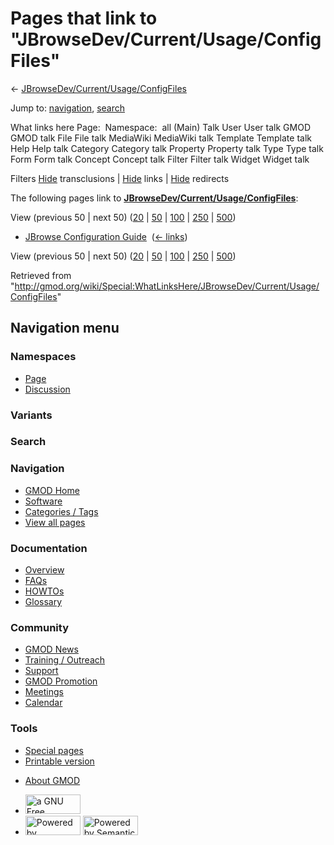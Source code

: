 <div id="mw-page-base" class="noprint">

</div>

<div id="mw-head-base" class="noprint">

</div>

<div id="content" class="mw-body" role="main">

<span id="top"></span>

<div id="mw-js-message" style="display:none;">

</div>



# <span dir="auto">Pages that link to "JBrowseDev/Current/Usage/ConfigFiles"</span>

<div id="bodyContent">

<div id="contentSub">

← <a
href="/mediawiki/index.php?title=JBrowseDev/Current/Usage/ConfigFiles&amp;redirect=no"
class="mw-redirect"
title="JBrowseDev/Current/Usage/ConfigFiles">JBrowseDev/Current/Usage/ConfigFiles</a>

</div>

<div id="jump-to-nav" class="mw-jump">

Jump to: [navigation](#mw-navigation), [search](#p-search)

</div>

<div id="mw-content-text">

What links here Page:  Namespace:  all (Main) Talk User User talk GMOD
GMOD talk File File talk MediaWiki MediaWiki talk Template Template talk
Help Help talk Category Category talk Property Property talk Type Type
talk Form Form talk Concept Concept talk Filter Filter talk Widget
Widget talk

Filters
[Hide](/mediawiki/index.php?title=Special:WhatLinksHere/JBrowseDev/Current/Usage/ConfigFiles&hidetrans=1 "Special:WhatLinksHere/JBrowseDev/Current/Usage/ConfigFiles")
transclusions \|
[Hide](/mediawiki/index.php?title=Special:WhatLinksHere/JBrowseDev/Current/Usage/ConfigFiles&hidelinks=1 "Special:WhatLinksHere/JBrowseDev/Current/Usage/ConfigFiles")
links \|
[Hide](/mediawiki/index.php?title=Special:WhatLinksHere/JBrowseDev/Current/Usage/ConfigFiles&hideredirs=1 "Special:WhatLinksHere/JBrowseDev/Current/Usage/ConfigFiles")
redirects

The following pages link to
**<a href="/wiki/JBrowseDev/Current/Usage/ConfigFiles" class="mw-redirect"
title="JBrowseDev/Current/Usage/ConfigFiles">JBrowseDev/Current/Usage/ConfigFiles</a>**:

View (previous 50 \| next 50)
([20](/mediawiki/index.php?title=Special:WhatLinksHere/JBrowseDev/Current/Usage/ConfigFiles&limit=20 "Special:WhatLinksHere/JBrowseDev/Current/Usage/ConfigFiles")
\|
[50](/mediawiki/index.php?title=Special:WhatLinksHere/JBrowseDev/Current/Usage/ConfigFiles&limit=50 "Special:WhatLinksHere/JBrowseDev/Current/Usage/ConfigFiles")
\|
[100](/mediawiki/index.php?title=Special:WhatLinksHere/JBrowseDev/Current/Usage/ConfigFiles&limit=100 "Special:WhatLinksHere/JBrowseDev/Current/Usage/ConfigFiles")
\|
[250](/mediawiki/index.php?title=Special:WhatLinksHere/JBrowseDev/Current/Usage/ConfigFiles&limit=250 "Special:WhatLinksHere/JBrowseDev/Current/Usage/ConfigFiles")
\|
[500](/mediawiki/index.php?title=Special:WhatLinksHere/JBrowseDev/Current/Usage/ConfigFiles&limit=500 "Special:WhatLinksHere/JBrowseDev/Current/Usage/ConfigFiles"))

- [JBrowse Configuration
  Guide](/wiki/JBrowse_Configuration_Guide "JBrowse Configuration Guide")
  ‎ <span class="mw-whatlinkshere-tools">([←
  links](/mediawiki/index.php?title=Special:WhatLinksHere&target=JBrowse+Configuration+Guide "Special:WhatLinksHere"))</span>

View (previous 50 \| next 50)
([20](/mediawiki/index.php?title=Special:WhatLinksHere/JBrowseDev/Current/Usage/ConfigFiles&limit=20 "Special:WhatLinksHere/JBrowseDev/Current/Usage/ConfigFiles")
\|
[50](/mediawiki/index.php?title=Special:WhatLinksHere/JBrowseDev/Current/Usage/ConfigFiles&limit=50 "Special:WhatLinksHere/JBrowseDev/Current/Usage/ConfigFiles")
\|
[100](/mediawiki/index.php?title=Special:WhatLinksHere/JBrowseDev/Current/Usage/ConfigFiles&limit=100 "Special:WhatLinksHere/JBrowseDev/Current/Usage/ConfigFiles")
\|
[250](/mediawiki/index.php?title=Special:WhatLinksHere/JBrowseDev/Current/Usage/ConfigFiles&limit=250 "Special:WhatLinksHere/JBrowseDev/Current/Usage/ConfigFiles")
\|
[500](/mediawiki/index.php?title=Special:WhatLinksHere/JBrowseDev/Current/Usage/ConfigFiles&limit=500 "Special:WhatLinksHere/JBrowseDev/Current/Usage/ConfigFiles"))

</div>

<div class="printfooter">

Retrieved from
"<http://gmod.org/wiki/Special:WhatLinksHere/JBrowseDev/Current/Usage/ConfigFiles>"

</div>

<div id="catlinks" class="catlinks catlinks-allhidden">

</div>

<div class="visualClear">

</div>

</div>

</div>

<div id="mw-navigation">

## Navigation menu

<div id="mw-head">



<div id="left-navigation">

<div id="p-namespaces" class="vectorTabs" role="navigation"
aria-labelledby="p-namespaces-label">

### Namespaces

- <span id="ca-nstab-main"><a href="/wiki/JBrowseDev/Current/Usage/ConfigFiles" accesskey="c"
  title="View the content page [c]">Page</a></span>
- <span id="ca-talk"><a
  href="/mediawiki/index.php?title=Talk:JBrowseDev/Current/Usage/ConfigFiles&amp;action=edit&amp;redlink=1"
  accesskey="t"
  title="Discussion about the content page [t]">Discussion</a></span>

</div>

<div id="p-variants" class="vectorMenu emptyPortlet" role="navigation"
aria-labelledby="p-variants-label">

### 

### Variants[](#)

<div class="menu">

</div>

</div>

</div>

<div id="right-navigation">





</div>

<div id="p-search" role="search">

### Search

<div id="simpleSearch">

</div>

</div>

</div>

</div>

<div id="mw-panel">

<div id="p-logo" role="banner">

<a href="/wiki/Main_Page"
style="background-image: url(http://gmod.org/images/GMOD-cogs.png);"
title="Visit the main page"></a>

</div>

<div id="p-Navigation" class="portal" role="navigation"
aria-labelledby="p-Navigation-label">

### Navigation

<div class="body">

- <span id="n-GMOD-Home">[GMOD Home](/wiki/Main_Page)</span>
- <span id="n-Software">[Software](/wiki/GMOD_Components)</span>
- <span id="n-Categories-.2F-Tags">[Categories /
  Tags](/wiki/Categories)</span>
- <span id="n-View-all-pages">[View all
  pages](/wiki/Special:AllPages)</span>

</div>

</div>

<div id="p-Documentation" class="portal" role="navigation"
aria-labelledby="p-Documentation-label">

### Documentation

<div class="body">

- <span id="n-Overview">[Overview](/wiki/Overview)</span>
- <span id="n-FAQs">[FAQs](/wiki/Category:FAQ)</span>
- <span id="n-HOWTOs">[HOWTOs](/wiki/Category:HOWTO)</span>
- <span id="n-Glossary">[Glossary](/wiki/Glossary)</span>

</div>

</div>

<div id="p-Community" class="portal" role="navigation"
aria-labelledby="p-Community-label">

### Community

<div class="body">

- <span id="n-GMOD-News">[GMOD News](/wiki/GMOD_News)</span>
- <span id="n-Training-.2F-Outreach">[Training /
  Outreach](/wiki/Training_and_Outreach)</span>
- <span id="n-Support">[Support](/wiki/Support)</span>
- <span id="n-GMOD-Promotion">[GMOD
  Promotion](/wiki/GMOD_Promotion)</span>
- <span id="n-Meetings">[Meetings](/wiki/Meetings)</span>
- <span id="n-Calendar">[Calendar](/wiki/Calendar)</span>

</div>

</div>

<div id="p-tb" class="portal" role="navigation"
aria-labelledby="p-tb-label">

### Tools

<div class="body">

- <span id="t-specialpages"><a href="/wiki/Special:SpecialPages" accesskey="q"
  title="A list of all special pages [q]">Special pages</a></span>
- <span id="t-print"><a
  href="/mediawiki/index.php?title=Special:WhatLinksHere/JBrowseDev/Current/Usage/ConfigFiles&amp;printable=yes"
  rel="alternate" accesskey="p"
  title="Printable version of this page [p]">Printable version</a></span>

</div>

</div>

</div>

</div>

<div id="footer" role="contentinfo">

- <span id="footer-places-about">[About
  GMOD](/wiki/GMOD:About "GMOD:About")</span>

<!-- -->

- <span id="footer-copyrightico">[<img src="http://www.gnu.org/graphics/gfdl-logo-small.png" width="88"
  height="31" alt="a GNU Free Documentation License" />](http://www.gnu.org/licenses/fdl-1.3.html)</span>
- <span id="footer-poweredbyico">[<img src="/mediawiki/skins/common/images/poweredby_mediawiki_88x31.png"
  width="88" height="31" alt="Powered by MediaWiki" />](//www.mediawiki.org/)
  [<img
  src="/mediawiki/extensions/SemanticMediaWiki/includes/../resources/images/smw_button.png"
  width="88" height="31" alt="Powered by Semantic MediaWiki" />](https://www.semantic-mediawiki.org/wiki/Semantic_MediaWiki)</span>

<div style="clear:both">

</div>

</div>
